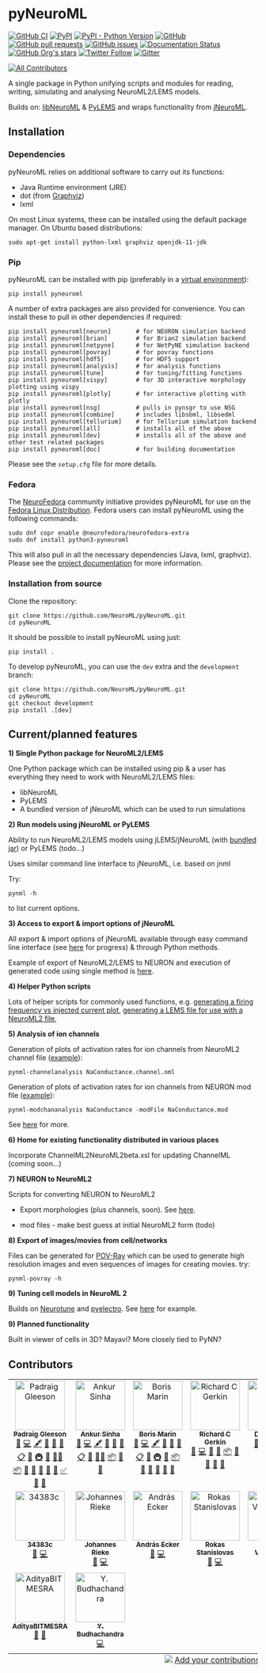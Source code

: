 pyNeuroML
=========

[![GitHub CI](https://github.com/NeuroML/pyNeuroML/actions/workflows/ci.yml/badge.svg)](https://github.com/NeuroML/pyNeuroML/actions/workflows/ci.yml)
[![PyPI](https://img.shields.io/pypi/v/pyNeuroML)](https://pypi.org/project/pyNeuroML/)
[![PyPI - Python Version](https://img.shields.io/pypi/pyversions/pyNeuroML)](https://pypi.org/project/pyNeuroML/)
[![GitHub](https://img.shields.io/github/license/NeuroML/pyNeuroML)](https://github.com/NeuroML/pyNeuroML/blob/master/LICENSE.lesser)
[![GitHub pull requests](https://img.shields.io/github/issues-pr/NeuroML/pyNeuroML)](https://github.com/NeuroML/pyNeuroML/pulls)
[![GitHub issues](https://img.shields.io/github/issues/NeuroML/pyNeuroML)](https://github.com/NeuroML/pyNeuroML/issues)
[![Documentation Status](https://readthedocs.org/projects/pyneuroml/badge/?version=latest)](https://pyneuroml.readthedocs.io/en/latest/?badge=latest)
[![GitHub Org's stars](https://img.shields.io/github/stars/NeuroML?style=social)](https://github.com/NeuroML)
[![Twitter Follow](https://img.shields.io/twitter/follow/NeuroML?style=social)](https://twitter.com/NeuroML)
[![Gitter](https://badges.gitter.im/NeuroML/community.svg)](https://gitter.im/NeuroML/community?utm_source=badge&utm_medium=badge&utm_campaign=pr-badge)
<!-- ALL-CONTRIBUTORS-BADGE:START - Do not remove or modify this section -->
[![All Contributors](https://img.shields.io/badge/all_contributors-16-orange.svg?style=flat-square)](#contributors-)
<!-- ALL-CONTRIBUTORS-BADGE:END -->

A single package in Python unifying scripts and modules for reading, writing, simulating and analysing NeuroML2/LEMS models.

Builds on: [libNeuroML](https://github.com/NeuralEnsemble/libNeuroML) & [PyLEMS](https://github.com/LEMS/pylems) and wraps functionality from [jNeuroML](https://github.com/NeuroML/jNeuroML).

Installation
------------

### Dependencies

pyNeuroML relies on additional software to carry out its functions:

- Java Runtime environment (JRE)
- dot (from [Graphviz](http://graphviz.org/))
- lxml

On most Linux systems, these can be installed using the default package manager.
On Ubuntu based distributions:

    sudo apt-get install python-lxml graphviz openjdk-11-jdk


### Pip

pyNeuroML can be installed with pip (preferably in a [virtual environment](https://docs.python.org/3/tutorial/venv.html)):

    pip install pyneuroml


A number of extra packages are also provided for convenience. You can install these to pull in other dependencies if required:


    pip install pyneuroml[neuron]       # for NEURON simulation backend
    pip install pyneuroml[brian]        # for Brian2 simulation backend
    pip install pyneuroml[netpyne]      # for NetPyNE simulation backend
    pip install pyneuroml[povray]       # for povray functions
    pip install pyneuroml[hdf5]         # for HDF5 support
    pip install pyneuroml[analysis]     # for analysis functions
    pip install pyneuroml[tune]         # for tuning/fitting functions
    pip install pyneuroml[vispy]        # for 3D interactive morphology plotting using vispy
    pip install pyneuroml[plotly]       # for interactive plotting with plotly
    pip install pyneuroml[nsg]          # pulls in pynsgr to use NSG
    pip install pyneuroml[combine]      # includes libsbml, libsedml
    pip install pyneuroml[tellurium]    # for Tellurium simulation backend
    pip install pyneuroml[all]          # installs all of the above
    pip install pyneuroml[dev]          # installs all of the above and other test related packages
    pip install pyneuroml[doc]          # for building documentation


Please see the `setup.cfg` file for more details.


### Fedora

The [NeuroFedora](https://neuro.fedoraproject.org) community initiative provides pyNeuroML for use on the [Fedora Linux Distribution](https://getfedora.org).
Fedora users can install pyNeuroML using the following commands:

    sudo dnf copr enable @neurofedora/neurofedora-extra
    sudo dnf install python3-pyneuroml

This will also pull in all the necessary dependencies (Java, lxml, graphviz).
Please see the [project documentation](https://docs.fedoraproject.org/en-US/neurofedora/copr/) for more information.

### Installation from source

Clone the repository:

    git clone https://github.com/NeuroML/pyNeuroML.git
    cd pyNeuroML

It should be possible to install pyNeuroML using just:

    pip install .

To develop pyNeuroML, you can use the `dev` extra and the `development` branch:

    git clone https://github.com/NeuroML/pyNeuroML.git
    cd pyNeuroML
    git checkout development
    pip install .[dev]


Current/planned features
------------------------

**1) Single Python package for NeuroML2/LEMS**

One Python package which can be installed using pip & a user has everything they need to work with NeuroML2/LEMS files:

- libNeuroML
- PyLEMS
- A bundled version of jNeuroML which can be used to run simulations

**2) Run models using jNeuroML or PyLEMS**

Ability to run NeuroML2/LEMS models using jLEMS/jNeuroML (with [bundled jar](https://github.com/NeuroML/pyNeuroML/tree/master/pyneuroml/lib)) or PyLEMS (todo...)

Uses similar command line interface to jNeuroML, i.e. based on jnml

Try:

    pynml -h

to list current options.


**3) Access to export & import options of jNeuroML**

All export & import options of jNeuroML available through easy command line interface (see [here](https://github.com/NeuroML/pyNeuroML/issues/21) for progress) & through Python methods.

Example of export of NeuroML2/LEMS to NEURON and execution of generated code using single method is [here](https://github.com/NeuroML/pyNeuroML/blob/master/examples/run_jneuroml_plot_matplotlib.py#L21).

**4) Helper Python scripts**

Lots of helper scripts for commonly used functions, e.g. [generating a firing frequency vs injected current plot](https://github.com/NeuroML/pyNeuroML/blob/master/pyneuroml/analysis/__init__.py#L8), [generating a LEMS file for use with a NeuroML2 file](https://github.com/NeuroML/pyNeuroML/blob/master/pyneuroml/lems/__init__.py),

**5) Analysis of ion channels**

Generation of plots of activation rates for ion channels from NeuroML2 channel file ([example](https://github.com/NeuroML/pyNeuroML/blob/master/examples/analyseNaNml2.sh)):

    pynml-channelanalysis NaConductance.channel.nml

Generation of plots of activation rates for ion channels from NEURON mod file ([example](https://github.com/NeuroML/pyNeuroML/blob/master/examples/analyseNaMod.sh)):

    pynml-modchananalysis NaConductance -modFile NaConductance.mod

See [here](http://www.opensourcebrain.org/docs#Converting_To_NeuroML2) for more.

**6) Home for existing functionality distributed in various places**

Incorporate ChannelML2NeuroML2beta.xsl for updating ChannelML (coming soon...)

**7) NEURON to NeuroML2**

Scripts for converting NEURON to NeuroML2

- Export morphologies (plus channels, soon). See [here](https://github.com/NeuroML/pyNeuroML/blob/master/examples/export_neuroml2.py).

- mod files - make best guess at initial NeuroML2 form (todo)

**8) Export of images/movies from cell/networks**

Files can be generated for [POV-Ray](http://www.povray.org/) which can be used to generate high resolution images and even sequences of images for creating movies. try:

    pynml-povray -h

**9) Tuning cell models in NeuroML 2**

Builds on [Neurotune](https://github.com/NeuralEnsemble/neurotune) and [pyelectro](https://github.com/NeuralEnsemble/pyelectro). See [here](https://github.com/NeuroML/pyNeuroML/blob/master/examples/tuneHHCell.py) for example.

**9) Planned functionality**

Built in viewer of cells in 3D? Mayavi?
More closely tied to PyNN?


## Contributors

<!-- ALL-CONTRIBUTORS-LIST:START - Do not remove or modify this section -->
<!-- prettier-ignore-start -->
<!-- markdownlint-disable -->
<table>
  <tbody>
    <tr>
      <td align="center" valign="top" width="14.28%"><a href="http://www.opensourcebrain.org/"><img src="https://avatars.githubusercontent.com/u/1556687?v=4?s=100" width="100px;" alt="Padraig Gleeson"/><br /><sub><b>Padraig Gleeson</b></sub></a><br /><a href="https://github.com/NeuroML/pyNeuroML/issues?q=author%3Apgleeson" title="Bug reports">🐛</a> <a href="https://github.com/NeuroML/pyNeuroML/commits?author=pgleeson" title="Code">💻</a> <a href="#content-pgleeson" title="Content">🖋</a> <a href="#data-pgleeson" title="Data">🔣</a> <a href="https://github.com/NeuroML/pyNeuroML/commits?author=pgleeson" title="Documentation">📖</a> <a href="#design-pgleeson" title="Design">🎨</a> <a href="#eventOrganizing-pgleeson" title="Event Organizing">📋</a> <a href="#ideas-pgleeson" title="Ideas, Planning, & Feedback">🤔</a> <a href="#infra-pgleeson" title="Infrastructure (Hosting, Build-Tools, etc)">🚇</a> <a href="#maintenance-pgleeson" title="Maintenance">🚧</a> <a href="#mentoring-pgleeson" title="Mentoring">🧑‍🏫</a> <a href="#platform-pgleeson" title="Packaging/porting to new platform">📦</a> <a href="#projectManagement-pgleeson" title="Project Management">📆</a> <a href="#question-pgleeson" title="Answering Questions">💬</a> <a href="#research-pgleeson" title="Research">🔬</a> <a href="https://github.com/NeuroML/pyNeuroML/pulls?q=is%3Apr+reviewed-by%3Apgleeson" title="Reviewed Pull Requests">👀</a> <a href="#tool-pgleeson" title="Tools">🔧</a> <a href="#tutorial-pgleeson" title="Tutorials">✅</a> <a href="#talk-pgleeson" title="Talks">📢</a> <a href="#userTesting-pgleeson" title="User Testing">📓</a></td>
      <td align="center" valign="top" width="14.28%"><a href="https://ankursinha.in/"><img src="https://avatars.githubusercontent.com/u/102575?v=4?s=100" width="100px;" alt="Ankur Sinha"/><br /><sub><b>Ankur Sinha</b></sub></a><br /><a href="https://github.com/NeuroML/pyNeuroML/issues?q=author%3Asanjayankur31" title="Bug reports">🐛</a> <a href="https://github.com/NeuroML/pyNeuroML/commits?author=sanjayankur31" title="Code">💻</a> <a href="#content-sanjayankur31" title="Content">🖋</a> <a href="#data-sanjayankur31" title="Data">🔣</a> <a href="https://github.com/NeuroML/pyNeuroML/commits?author=sanjayankur31" title="Documentation">📖</a> <a href="#design-sanjayankur31" title="Design">🎨</a> <a href="#eventOrganizing-sanjayankur31" title="Event Organizing">📋</a> <a href="#ideas-sanjayankur31" title="Ideas, Planning, & Feedback">🤔</a> <a href="#mentoring-sanjayankur31" title="Mentoring">🧑‍🏫</a> <a href="#platform-sanjayankur31" title="Packaging/porting to new platform">📦</a> <a href="#question-sanjayankur31" title="Answering Questions">💬</a> <a href="#research-sanjayankur31" title="Research">🔬</a></td>
      <td align="center" valign="top" width="14.28%"><a href="https://github.com/borismarin"><img src="https://avatars.githubusercontent.com/u/3452783?v=4?s=100" width="100px;" alt="Boris Marin"/><br /><sub><b>Boris Marin</b></sub></a><br /><a href="https://github.com/NeuroML/pyNeuroML/issues?q=author%3Aborismarin" title="Bug reports">🐛</a> <a href="https://github.com/NeuroML/pyNeuroML/commits?author=borismarin" title="Code">💻</a> <a href="#content-borismarin" title="Content">🖋</a> <a href="#data-borismarin" title="Data">🔣</a> <a href="https://github.com/NeuroML/pyNeuroML/commits?author=borismarin" title="Documentation">📖</a> <a href="#design-borismarin" title="Design">🎨</a> <a href="#eventOrganizing-borismarin" title="Event Organizing">📋</a> <a href="#ideas-borismarin" title="Ideas, Planning, & Feedback">🤔</a> <a href="#infra-borismarin" title="Infrastructure (Hosting, Build-Tools, etc)">🚇</a> <a href="#maintenance-borismarin" title="Maintenance">🚧</a> <a href="#platform-borismarin" title="Packaging/porting to new platform">📦</a> <a href="#question-borismarin" title="Answering Questions">💬</a> <a href="#research-borismarin" title="Research">🔬</a> <a href="https://github.com/NeuroML/pyNeuroML/pulls?q=is%3Apr+reviewed-by%3Aborismarin" title="Reviewed Pull Requests">👀</a> <a href="#tool-borismarin" title="Tools">🔧</a> <a href="#userTesting-borismarin" title="User Testing">📓</a></td>
      <td align="center" valign="top" width="14.28%"><a href="http://rick.gerk.in/"><img src="https://avatars.githubusercontent.com/u/549787?v=4?s=100" width="100px;" alt="Richard C Gerkin"/><br /><sub><b>Richard C Gerkin</b></sub></a><br /><a href="https://github.com/NeuroML/pyNeuroML/issues?q=author%3Argerkin" title="Bug reports">🐛</a> <a href="https://github.com/NeuroML/pyNeuroML/commits?author=rgerkin" title="Code">💻</a> <a href="#ideas-rgerkin" title="Ideas, Planning, & Feedback">🤔</a> <a href="#maintenance-rgerkin" title="Maintenance">🚧</a> <a href="#platform-rgerkin" title="Packaging/porting to new platform">📦</a> <a href="#research-rgerkin" title="Research">🔬</a> <a href="https://github.com/NeuroML/pyNeuroML/pulls?q=is%3Apr+reviewed-by%3Argerkin" title="Reviewed Pull Requests">👀</a> <a href="#tool-rgerkin" title="Tools">🔧</a> <a href="#userTesting-rgerkin" title="User Testing">📓</a></td>
      <td align="center" valign="top" width="14.28%"><a href="https://github.com/lungd"><img src="https://avatars.githubusercontent.com/u/5890526?v=4?s=100" width="100px;" alt="David Lung"/><br /><sub><b>David Lung</b></sub></a><br /><a href="https://github.com/NeuroML/pyNeuroML/issues?q=author%3Alungd" title="Bug reports">🐛</a> <a href="https://github.com/NeuroML/pyNeuroML/commits?author=lungd" title="Code">💻</a> <a href="#maintenance-lungd" title="Maintenance">🚧</a> <a href="#tool-lungd" title="Tools">🔧</a> <a href="#userTesting-lungd" title="User Testing">📓</a></td>
      <td align="center" valign="top" width="14.28%"><a href="https://www.thispersondoesnotexist.com/"><img src="https://avatars.githubusercontent.com/u/1487560?v=4?s=100" width="100px;" alt="Mark Watts"/><br /><sub><b>Mark Watts</b></sub></a><br /><a href="https://github.com/NeuroML/pyNeuroML/issues?q=author%3Amwatts15" title="Bug reports">🐛</a> <a href="https://github.com/NeuroML/pyNeuroML/commits?author=mwatts15" title="Code">💻</a></td>
      <td align="center" valign="top" width="14.28%"><a href="https://chchaitanya.wordpress.com/"><img src="https://avatars.githubusercontent.com/u/546703?v=4?s=100" width="100px;" alt="Chaitanya Chintaluri "/><br /><sub><b>Chaitanya Chintaluri </b></sub></a><br /><a href="https://github.com/NeuroML/pyNeuroML/issues?q=author%3Accluri" title="Bug reports">🐛</a> <a href="https://github.com/NeuroML/pyNeuroML/commits?author=ccluri" title="Code">💻</a></td>
    </tr>
    <tr>
      <td align="center" valign="top" width="14.28%"><a href="https://github.com/34383c"><img src="https://avatars.githubusercontent.com/u/17238193?v=4?s=100" width="100px;" alt="34383c"/><br /><sub><b>34383c</b></sub></a><br /><a href="https://github.com/NeuroML/pyNeuroML/issues?q=author%3A34383c" title="Bug reports">🐛</a> <a href="https://github.com/NeuroML/pyNeuroML/commits?author=34383c" title="Code">💻</a></td>
      <td align="center" valign="top" width="14.28%"><a href="https://github.com/jrieke"><img src="https://avatars.githubusercontent.com/u/5103165?v=4?s=100" width="100px;" alt="Johannes Rieke"/><br /><sub><b>Johannes Rieke</b></sub></a><br /><a href="https://github.com/NeuroML/pyNeuroML/issues?q=author%3Ajrieke" title="Bug reports">🐛</a> <a href="https://github.com/NeuroML/pyNeuroML/commits?author=jrieke" title="Code">💻</a></td>
      <td align="center" valign="top" width="14.28%"><a href="https://github.com/andrisecker"><img src="https://avatars.githubusercontent.com/u/13274870?v=4?s=100" width="100px;" alt="András Ecker"/><br /><sub><b>András Ecker</b></sub></a><br /><a href="https://github.com/NeuroML/pyNeuroML/issues?q=author%3Aandrisecker" title="Bug reports">🐛</a> <a href="https://github.com/NeuroML/pyNeuroML/commits?author=andrisecker" title="Code">💻</a></td>
      <td align="center" valign="top" width="14.28%"><a href="https://github.com/RokasSt"><img src="https://avatars.githubusercontent.com/u/12904422?v=4?s=100" width="100px;" alt="Rokas Stanislovas"/><br /><sub><b>Rokas Stanislovas</b></sub></a><br /><a href="https://github.com/NeuroML/pyNeuroML/issues?q=author%3ARokasSt" title="Bug reports">🐛</a> <a href="https://github.com/NeuroML/pyNeuroML/commits?author=RokasSt" title="Code">💻</a></td>
      <td align="center" valign="top" width="14.28%"><a href="https://github.com/robertvi"><img src="https://avatars.githubusercontent.com/u/456100?v=4?s=100" width="100px;" alt="Robert Vickerstaff"/><br /><sub><b>Robert Vickerstaff</b></sub></a><br /><a href="https://github.com/NeuroML/pyNeuroML/commits?author=robertvi" title="Code">💻</a> <a href="https://github.com/NeuroML/pyNeuroML/commits?author=robertvi" title="Tests">⚠️</a></td>
      <td align="center" valign="top" width="14.28%"><a href="https://github.com/lej0hn"><img src="https://avatars.githubusercontent.com/u/72049569?v=4?s=100" width="100px;" alt="Giannis Daras"/><br /><sub><b>Giannis Daras</b></sub></a><br /><a href="https://github.com/NeuroML/pyNeuroML/issues?q=author%3Alej0hn" title="Bug reports">🐛</a> <a href="#ideas-lej0hn" title="Ideas, Planning, & Feedback">🤔</a> <a href="https://github.com/NeuroML/pyNeuroML/pulls?q=is%3Apr+reviewed-by%3Alej0hn" title="Reviewed Pull Requests">👀</a></td>
      <td align="center" valign="top" width="14.28%"><a href="https://github.com/Dhruvanshu-Joshi"><img src="https://avatars.githubusercontent.com/u/104030847?v=4?s=100" width="100px;" alt="Dhruvanshu-Joshi"/><br /><sub><b>Dhruvanshu-Joshi</b></sub></a><br /><a href="https://github.com/NeuroML/pyNeuroML/issues?q=author%3ADhruvanshu-Joshi" title="Bug reports">🐛</a> <a href="#ideas-Dhruvanshu-Joshi" title="Ideas, Planning, & Feedback">🤔</a></td>
    </tr>
    <tr>
      <td align="center" valign="top" width="14.28%"><a href="https://github.com/AdityaBITMESRA"><img src="https://avatars.githubusercontent.com/u/147182147?v=4?s=100" width="100px;" alt="AdityaBITMESRA"/><br /><sub><b>AdityaBITMESRA</b></sub></a><br /><a href="https://github.com/NeuroML/pyNeuroML/issues?q=author%3AAdityaBITMESRA" title="Bug reports">🐛</a> <a href="#ideas-AdityaBITMESRA" title="Ideas, Planning, & Feedback">🤔</a></td>
      <td align="center" valign="top" width="14.28%"><a href="https://github.com/YBCS"><img src="https://avatars.githubusercontent.com/u/29734619?v=4?s=100" width="100px;" alt="Y. Budhachandra"/><br /><sub><b>Y. Budhachandra</b></sub></a><br /><a href="https://github.com/NeuroML/pyNeuroML/commits?author=YBCS" title="Code">💻</a></td>
    </tr>
  </tbody>
  <tfoot>
    <tr>
      <td align="center" size="13px" colspan="7">
        <img src="https://raw.githubusercontent.com/all-contributors/all-contributors-cli/1b8533af435da9854653492b1327a23a4dbd0a10/assets/logo-small.svg">
          <a href="https://all-contributors.js.org/docs/en/bot/usage">Add your contributions</a>
        </img>
      </td>
    </tr>
  </tfoot>
</table>

<!-- markdownlint-restore -->
<!-- prettier-ignore-end -->

<!-- ALL-CONTRIBUTORS-LIST:END -->
